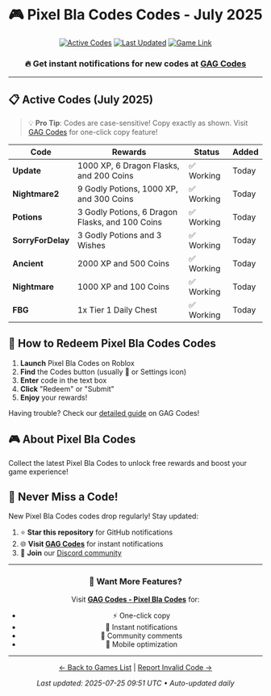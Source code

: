 # 🎮 Pixel Bla Codes Codes - July 2025

<div align="center">

[![Active Codes](https://img.shields.io/badge/Active%20Codes-7-brightgreen)](https://gagcodes.com/roblox/pixel-blade)
[![Last Updated](https://img.shields.io/badge/Last%20Updated-Today-orange)](https://gagcodes.com/roblox/pixel-blade)
[![Game Link](https://img.shields.io/badge/Play-Pixel%20Bla%20Codes-red)](https://www.roblox.com/games/)

### 🔥 **Get instant notifications for new codes at [GAG Codes](https://gagcodes.com/roblox/pixel-blade)**

</div>

---

## 📋 Active Codes (July 2025)

> 💡 **Pro Tip**: Codes are case-sensitive! Copy exactly as shown. Visit [GAG Codes](https://gagcodes.com/roblox/pixel-blade) for one-click copy feature!

| Code | Rewards | Status | Added |
|------|---------|--------|-------|
| **Update** | 1000 XP, 6 Dragon Flasks, and 200 Coins | ✅ Working | Today |
| **Nightmare2** | 9 Godly Potions, 1000 XP, and 300 Coins | ✅ Working | Today |
| **Potions** | 3 Godly Potions, 6 Dragon Flasks, and 100 Coins | ✅ Working | Today |
| **SorryForDelay** | 3 Godly Potions and 3 Wishes | ✅ Working | Today |
| **Ancient** | 2000 XP and 500 Coins | ✅ Working | Today |
| **Nightmare** | 1000 XP and 100 Coins | ✅ Working | Today |
| **FBG** | 1x Tier 1 Daily Chest | ✅ Working | Today |


## 📖 How to Redeem Pixel Bla Codes Codes

1. **Launch** Pixel Bla Codes on Roblox
2. **Find** the Codes button (usually 🎁 or Settings icon)
3. **Enter** code in the text box
4. **Click** "Redeem" or "Submit"
5. **Enjoy** your rewards!

Having trouble? Check our [detailed guide](https://gagcodes.com/roblox/pixel-blade#how-to-redeem) on GAG Codes!

## 🎮 About Pixel Bla Codes

Collect the latest Pixel Bla Codes to unlock free rewards and boost your game experience!

## 🔔 Never Miss a Code!

New Pixel Bla Codes codes drop regularly! Stay updated:

1. ⭐ **Star this repository** for GitHub notifications
2. 🌐 **Visit [GAG Codes](https://gagcodes.com/roblox/pixel-blade)** for instant notifications
3. 💬 **Join** our [Discord community](https://gagcodes.com/discord)

---

<div align="center">

### 🚀 Want More Features?

Visit [**GAG Codes - Pixel Bla Codes**](https://gagcodes.com/roblox/pixel-blade) for:
- ⚡ One-click copy
- 🔔 Instant notifications  
- 💬 Community comments
- 📱 Mobile optimization

---

[← Back to Games List](README.md) | [Report Invalid Code →](https://github.com/yourusername/roblox-codes-directory/issues)

*Last updated: 2025-07-25 09:51 UTC • Auto-updated daily*

</div>